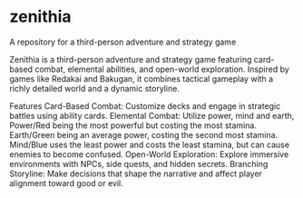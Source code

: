 # zenithia
A repository for a third-person adventure and strategy game

Zenithia is a third-person adventure and strategy game featuring card-based combat, elemental abilities, and open-world exploration. Inspired by games like Redakai and Bakugan, it combines tactical gameplay with a richly detailed world and a dynamic storyline.

Features
Card-Based Combat: Customize decks and engage in strategic battles using ability cards.
Elemental Combat: Utilize power, mind and earth, Power/Red being the most powerful but costing the most stamina. Earth/Green being an average power, costing the second most stamina. Mind/Blue uses the least power and costs the least stamina, but can cause enemies to become confused.
Open-World Exploration: Explore immersive environments with NPCs, side quests, and hidden secrets.
Branching Storyline: Make decisions that shape the narrative and affect player alignment toward good or evil.
